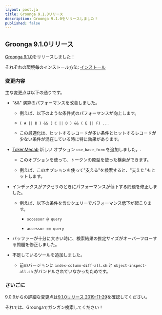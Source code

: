 ```yaml
---
layout: post.ja
title: Groonga 9.1.0リリース
description: Groonga 9.1.0をリリースしました！
published: false
---
```


## Groonga 9.1.0リリース

[Groonga 9.1.0](/ja/docs/news.html#release-9-1-0)をリリースしました！

それぞれの環境毎のインストール方法: [インストール](/ja/docs/install.html)

### 変更内容

主な変更点は以下の通りです。

  * "&&" 演算のパフォーマンスを改善しました。

    * 例えば、以下のような条件式のパフォーマンスが向上します。

    * `( A || B ) && ( C || D ) && ( E || F) ...`

    * この最適化は、ヒットするレコードが多い条件とヒットするレコードが少ない条件が混在している時に特に効果があります。

  * [TokenMecab](/ja/docs/reference/tokenizers/token_mecab.html) 新しい
    オプション ``use_base_form`` を追加しました。.

    * このオプションを使って、トークンの原型を使った検索ができます。

    * 例えば、このオプションを使って"支える"を検索すると、"支えた"もヒットします。

  * インデックスがアクセサのときにパフォーマンスが低下する問題を修正しました。

    * 例えば、以下の条件を含むクエリーでパフォーマンス低下が起こります。

      * `sccessor @ query`

      * `accessor == query`

  * バッファーが十分に大きい時に、検索結果の推定サイズがオーバーフローする問題を修正しました。

  * 不足しているツールを追加しました。

    * 前のバージョンに `index-column-diff-all.sh` と `object-inspect-all.sh` がバンドルされていなかったためです。

### さいごに

9.0.9からの詳細な変更点は[9.1.0リリース 2019-11-29](/ja/docs/news.html#release-9-1-0)を確認してください。

それでは、Groongaでガンガン検索してください！

